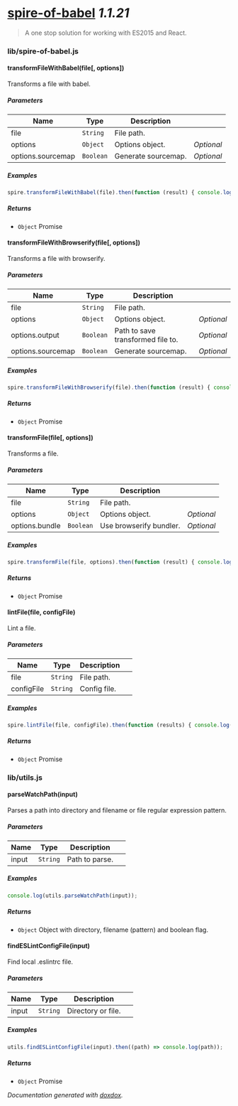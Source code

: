 # [spire-of-babel](https://github.com/neogeek/spire-of-babel) *1.1.21*

> A one stop solution for working with ES2015 and React.


### lib/spire-of-babel.js


#### transformFileWithBabel(file[, options]) 

Transforms a file with babel.




##### Parameters

| Name | Type | Description |  |
| ---- | ---- | ----------- | -------- |
| file | `String`  | File path. | &nbsp; |
| options | `Object`  | Options object. | *Optional* |
| options.sourcemap | `Boolean`  | Generate sourcemap. | *Optional* |




##### Examples

```javascript
spire.transformFileWithBabel(file).then(function (result) { console.log(result); });
```


##### Returns


- `Object`  Promise



#### transformFileWithBrowserify(file[, options]) 

Transforms a file with browserify.




##### Parameters

| Name | Type | Description |  |
| ---- | ---- | ----------- | -------- |
| file | `String`  | File path. | &nbsp; |
| options | `Object`  | Options object. | *Optional* |
| options.output | `Boolean`  | Path to save transformed file to. | *Optional* |
| options.sourcemap | `Boolean`  | Generate sourcemap. | *Optional* |




##### Examples

```javascript
spire.transformFileWithBrowserify(file).then(function (result) { console.log(result); });
```


##### Returns


- `Object`  Promise



#### transformFile(file[, options]) 

Transforms a file.




##### Parameters

| Name | Type | Description |  |
| ---- | ---- | ----------- | -------- |
| file | `String`  | File path. | &nbsp; |
| options | `Object`  | Options object. | *Optional* |
| options.bundle | `Boolean`  | Use browserify bundler. | *Optional* |




##### Examples

```javascript
spire.transformFile(file, options).then(function (result) { console.log(result); });
```


##### Returns


- `Object`  Promise



#### lintFile(file, configFile) 

Lint a file.




##### Parameters

| Name | Type | Description |  |
| ---- | ---- | ----------- | -------- |
| file | `String`  | File path. | &nbsp; |
| configFile | `String`  | Config file. | &nbsp; |




##### Examples

```javascript
spire.lintFile(file, configFile).then(function (results) { console.log(results); });
```


##### Returns


- `Object`  Promise




### lib/utils.js


#### parseWatchPath(input) 

Parses a path into directory and filename or file regular expression pattern.




##### Parameters

| Name | Type | Description |  |
| ---- | ---- | ----------- | -------- |
| input | `String`  | Path to parse. | &nbsp; |




##### Examples

```javascript
console.log(utils.parseWatchPath(input));
```


##### Returns


- `Object`  Object with directory, filename (pattern) and boolean flag.



#### findESLintConfigFile(input) 

Find local .eslintrc file.




##### Parameters

| Name | Type | Description |  |
| ---- | ---- | ----------- | -------- |
| input | `String`  | Directory or file. | &nbsp; |




##### Examples

```javascript
utils.findESLintConfigFile(input).then((path) => console.log(path));
```


##### Returns


- `Object`  Promise




*Documentation generated with [doxdox](https://github.com/neogeek/doxdox).*
